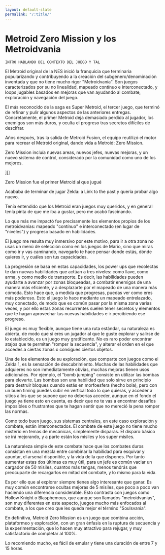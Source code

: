 ```yaml
---
layout: default-slate
permalink: "/:title/"
---
```


# Metroid Zero Mission y los Metroidvania



	INTRO HABLANDO DEL CONTEXTO DEL JUEGO Y TAL
	
El Metroid original de la NES inició la franquicia que terminaría popularizando y contribuyendo a la creación del subgénero/denominación inventada y que no tiene mucho rigor "Metroidvania".
Son juegos caracterizados por su no linealidad, mapeado contínuo e interconectado, y loops jugables basados en mejoras que van ayudando al combate, exploración y navegación del juego.

El más reconocido de la saga es Super Metroid, el tercer juego, que terminó de refinar y pulir algunos aspectos de las anteriores entregas. Concretamente, el primer Metroid deja demasiado perdido al jugador, los enemigos son más duros, y oculta el progreso tras secretos difíciles de descifrar. 

Años después, tras la salida de Metroid Fusion, el equipo reutilizó el motor para recrear el Metroid original, dando vida a Metroid: Zero Mission.

Zero Mission incluía nuevas areas, nuevos jefes, nuevas mejoras, y un nuevo sistema de control, considerado por la comunidad como uno de los mejores.

]]]




Zero Mission fue el primer Metroid al que jugué


Acababa de terminar de jugar Zelda: a Link to the past y quería probar algo nuevo. 

Tenía entendido que los Metroid eran juegos muy queridos, y en general tenía pinta de que me iba a gustar, pero me acabó fascinando.

Lo que más me impactó fue precisamente los elementos propios de los metroidvanias: mapeado "contínuo" e interconectado (en lugar de "niveles") y progreso basado en habilidades. 

El juego me resulta muy inmersivo por este motivo, para ir a otra zona no usas un menú de selección como en los juegos de Mario, sino que miras como ir y vas caminando, navegarlo te hace pensar donde estás, dónde quieres ir, y cuáles son tus capacidades.

La progresión se basa en estas capacidades, los power ups que recolectas te dan nuevas habilidades que actúan a tres niveles: como llave, como arma, y como medio de transporte.
Es decir, las habilidades pueden ayudarte a avanzar por zonas bloqueadas, a combatir enemigos de una manera más eficiente, y a desplazarte por el mapeado de una manera más cómoda. Esto hace que, a medida que progresas, puedas ver como eres más poderoso.
Esto el juego lo hace mediante un mapeado entrelazado, muy conectado, de modo que es común pasar por la misma zona varias veces, y por ello estas zonas recurrentes suelen tener secretos y elementos que te hagan aprovechar tus nuevas habilidades e ir percibiendo ese progreso.


El juego es muy flexible, aunque tiene una ruta estándar, su naturaleza es abierta, de modo que si eres un jugador al que le guste explorar y salirse de lo establecido, es un juego muy gratificante. No es raro poder encontrar atajos que te permitan "romper la secuencia", y alterar el orden en el que accedes a ciertas zonas o consigues ciertos objetos.

Una de los elementos de su exploración, que comparte con juegos como el Zelda 1, es la sensación de descubrimiento. Muchas de las habilidades que adquieres no son inmediatamente obvias, muchas mejoras tienen usos adicionales. Por ejemplo, el "bomb jumping" consiste en utilizar las bombas para elevarte. Las bombas son una habilidad que solo sirve en principio para destruir bloques cuando estás en morfoesfera (hecho bola), pero con un buen timing puedes subir en vertical todo lo que quieras, y acceder a sitios a los que se supone que no deberías acceder, aunque en el fondo el juego ya tiene esto en cuenta, es decir que no te vas a encontrar desafíos imposibles o frustrantes que te hagan sentir que no mereció la pena romper las normas.

Como todo buen juego, sus sistemas centrales, en este caso exploración y combate, están interconectados. El combate de este juego no tiene mucho misterio en temas de mecánicas, simplemente disparas. El disparo básico se irá mejorando, y a parte están los misiles y los super misiles.

La naturaleza simple de este combate hace que los combates duros consistan en una mezcla entre combinar la habilidad para esquivar y apuntar, el arsenal disponible, y la vida de la que dispones. Por tanto aumentar estas dos últimas es muy útil, para un jefe es común vaciar un cargador de 50 misiles, cuantos más tengas, menos tendrás que preocuparte de recargarlos en mitad del combate, y lo mismo para la vida.

Es por ello que al explorar siempre tienes algo interesante que ganar. Es muy común encontrarse ocultas mejoras de 5 misiles, que poco a poco van haciendo una diferencia considerable.
Esto contrasta con juegos como Hollow Knight o Blasphemous, que aunque son llamados "metroidvanias", son muy diferentes en este aspecto, juegos mucho más enfocados al combate, a los que creo que les queda mejor el término "Soulsvania". 

En definitiva, Metroid Zero Mission es un juego que combina acción, plataformeo y exploración, con un gran énfasis en la ruptura de secuencia y la experimentación, que lo hacen muy atractivo para rejugar, y muy satisfactorio de completar al 100%.

Lo recomiendo mucho, es fácil de emular y tiene una duración de entre 7 y 15 horas.




















